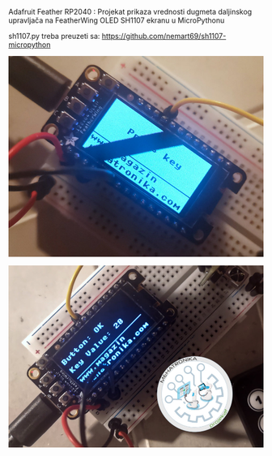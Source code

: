 Adafruit Feather RP2040 : Projekat prikaza vrednosti dugmeta daljinskog upravljača na FeatherWing OLED SH1107 ekranu u MicroPythonu

sh1107.py treba preuzeti sa: https://github.com/nemart69/sh1107-micropython

![image](assets/white.jpg)

![image](assets/black.jpg)
